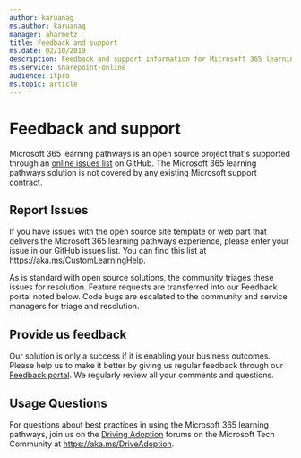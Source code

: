 ```yaml
---
author: karuanag
ms.author: karuanag
manager: aharmetz
title: Feedback and support
ms.date: 02/10/2019
description: Feedback and support information for Microsoft 365 learning pathways.
ms.service: sharepoint-online
audience: itpro
ms.topic: article
---
```


# Feedback and support

Microsoft 365 learning pathways is an open source project that's supported through an [online issues list](https://aka.ms/CustomLearningHelp) on GitHub. The Microsoft 365 learning pathways solution is not covered by any existing Microsoft support contract.  

## Report Issues

If you have issues with the open source site template or web part that delivers the Microsoft 365 learning pathways experience, please enter your issue in our GitHub issues list.  You can find this list at https://aka.ms/CustomLearningHelp.

As is standard with open source solutions, the community triages these issues for resolution. Feature requests are transferred into our Feedback portal noted below. Code bugs are escalated to the community and service managers for triage and resolution.  

## Provide us feedback

Our solution is only a success if it is enabling your business outcomes. Please help us to make it better by giving us regular feedback through our  [Feedback portal](https://go.microsoft.com/fwlink/?linkid=2109552). We regularly review all your comments and questions.

## Usage Questions

For questions about best practices in using the Microsoft 365 learning pathways, join us on the [Driving Adoption](https://aka.ms/DriveAdoption) forums on the Microsoft Tech Community at https://aka.ms/DriveAdoption.